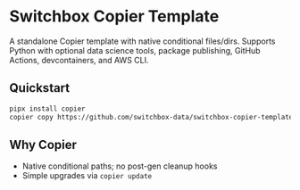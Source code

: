 # Switchbox Copier Template

A standalone Copier template with native conditional files/dirs. Supports Python with optional data science tools, package publishing, GitHub Actions, devcontainers, and AWS CLI.

## Quickstart

```bash
pipx install copier
copier copy https://github.com/switchbox-data/switchbox-copier-template my-project
```

## Why Copier

- Native conditional paths; no post-gen cleanup hooks
- Simple upgrades via `copier update`
